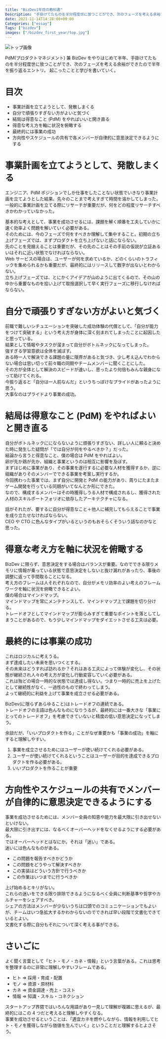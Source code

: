 ```yaml
---
title: "BizDev1年目の教科書"
Description: "手掛けてたものを半分程度世に放つことができ、次のフェーズを考える余裕ができたので半年を振り返るエントリ。"
date: 2021-11-14T14:28:08+09:00
Categories: ["essay"]
Tags: ["bizdev"]
images: ["/bizdev_first_year/top.jpg"]
---
```


![トップ画像](/bizdev_first_year/top.jpg)

PdM(プロダクトマネジメント) 兼 BizDev をやりはじめて半年、手掛けてたものを半分程度世に放つことができ、次のフェーズを考える余裕ができたので半年を振り返るエントリ。
起こったことと学びを書いていく。

# 目次

- 事業計画を立てようとして、発散しまくる
- 自分で頑張りすぎない方がよいと気づく
- 結局は得意なこと (PdM) をやればいいと開き直る
- 得意な考え方を軸に状況を俯瞰する
- 最終的には事業の成功
- 方向性やスケジュールの共有で各メンバーが自律的に意思決定できるようにする

# 事業計画を立てようとして、発散しまくる

エンジニア、PdM ポジションでしか仕事をしたことない状態でいきなり事業計画を立てようとした結果、先々のことまで考えすぎて時間を溶かしてしまった。  
一般的に事業計画を立てる際にリサーチが重要だが、何をどの程度リサーチすべきかわかっていなかった。

基本的な考えとして、事業を成功させるには、課題を解く順番を工夫していかに速く効率よく問題を解いていく必要がある。  
そのためには、今のフェーズで何をすべきか理解して集中すること。初期の立ち上げフェーズでは、まずプロダクトを立ち上げないと話にならない。  
先のことを見据えることは重要だが、その先のことはその手前の仮説が立証あるいはそれに近い状態でなければならない。  
Web サービスの場合は、ユーザーが何を求めているか、どのくらいのトラフィックを集められるかも重要だが、最終的にはリリースして数字が出ないとわからない。  
立ち上げフェーズでは、とにかくアイデアが山のように出てくるので、その山の中から重要なものを拾い上げて取捨選択して早く実行フェーズに移行しなければならない。

# 自分で頑張りすぎない方がよいと気づく

前職で難しいシチュエーションを突破した成功体験の代償として、「自分が能力をつけて突破する」という考え方が身体に深く刻まれてしまったことに起因したと思っている。  
結果として情報やタスクが溜まって自分がボトルネックになってしまった。  
強すぎる学習意欲は全体を滅ぼす。  
ある時一人で解決できる課題の量に限界があると気づき、少し考え込んでわからない場合は思い切って前々職の同期やチームメンバーに聞くことにした。  
その方が全体として解決のスピードが速いし、思ったより何倍もみんな親身になって助けてくれる。  
今振り返ると「自分は一人前なんだ」というちっぽけなプライドがあったように思う。  
大事なのはプライドより事業の成功。

# 結局は得意なこと (PdM) をやればよいと開き直る

自分がボトルネックににならないように頑張りすぎない、詳しい人に頼ると決めた時に発生した疑問が「では自分が何をやるべきか？」だった。  
結論から言うと得意なこと、僕の場合は PdM をやればよい。  
卵が先か鶏が先か、組織と事業というのは相互に影響を及ぼす。  
まずはじめに事業があり、その事業を遂行するに必要な人材を獲得するか、逆に組織がありそのメンバーでできる事業を考案し実行するか。  
今回携わった事業では、まず自分に開発と PdM の能力があり、周りにたまたまゲーム開発を行っている同期がいてなんとか形にできた。  
なので、構成するメンバーはその時獲得しうる人材で構成されるし、獲得された人材のスキルポートフォリオに依存したアーキテクチャになる。

話がそれたが、要するに自分が得意なこと＋他人に補完してもらえることで事業を成り立たせなければならない。  
CEO や CTO に色んなタイプがいるというのもおそらくそういう話なのかなと思った。

# 得意な考え方を軸に状況を俯瞰する

BizDev に限らず、意思決定をする場合はバランスが重要。なのでできる限りメモリに情報が乗っている状態で意思決定をしないと抜け漏れがあったり、事後の調整に返って手間取ることになる。  
考え方のフレームは人それぞれなので、自分がメモリ効率のよい考えのフレームワークを軸に状況を俯瞰できるとよい。  
僕の場合はマインドマップ。  
マインドマップを常にメンテナンスして、マインドマップ上で課題を切り分ける。  
トレードオフとしてマインドマップが膨らみすぎて重要なポイントを落としてしまうことがあるので、もう少しマインドマップをダイエットさせる工夫は必要。

# 最終的には事業の成功

これはロジカルに考えうる。  
まず達成したい未来を思いつくとする。  
その未来はどうすれば訪れるか？それはある工夫によって体験が変化し、その状態が継続され人々の考え方が変化し行動変容していく必要がある。  
これは殆どの場合一時的な状態では達成し得ない。つまり一時的に売上を上げたとして継続性がなく、一過性のもので終わってしまう。  
よって継続的に利益を上げて事業を成立させる必要がある。

BizDev(に限らずあらゆること)はトレードオフの連続である。  
トレードオフの主語は色んなものになりうるが、最終的には一番大きな「事業にとってのトレードオフ」を考慮できていないと精度の低い意思決定になってしまう。

余談だが、「いいプロダクトを作る」ことがなぜ重要かも「事業の成功」を軸にすると理解しやすい。

1. 事業を成立させるためにはユーザーが使い続けてくれる必要がある。
2. ユーザーが使い続けてくれるということはユーザーが目的を達成できるプロダクトを作る必要がある。
3. いいプロダクトを作ることが重要

# 方向性やスケジュールの共有でメンバーが自律的に意思決定できるようにする

事業を成功させるためには、メンバー全員の知恵や能力を最大限に引き出せないといけない。  
最大限に引き出すには、なるべくオーバーヘッドをなくせるようにする必要がある。  
ではオーバーヘッドとはなにか。それは「迷い」である。  
迷いには色んなものがある。

- この問題を報告すべきかどうか
- この問題をどうやって解決すべきか
- この実装はどういう方針で行うべきか
- この作業はいつまでに行うべきか

上げ始めるとキリがない。  
これらの迷いをできる限り排除できるようになるべく全員に判断基準や哲学やカルチャーをシェアすべき。  
シェアの方法はメンバーが少ないうちは口頭でのコミュニケーションでもよいが、チームはいつ急拡大するかわからないのでできれば早い段階で文書化できているとよい。  
文書化する際に自分もそれについて深く考える事ができる。

# さいごに

よく聞く言葉として「ヒト・モノ・カネ・情報」という言葉がある。これは思考を整理するのに非常に理解しやすいフレームである。

- ヒト => 採用・育成・配置
- モノ => 資源・原材料
- カネ => 資金調達・売上・コスト
- 情報 => 知識・スキル・コネクション

スタートアップ界隈ではいろんな用語があり一見して理解が複雑に思えるが、最終的にはこの 4 つだと考えると理解しやすくなる。  
事業を成功させるということは、「適宜カネを燃やしながら、情報を利用してヒト・モノを獲得しながら価値を生んでいく」ということだと理解するとよさそう。
